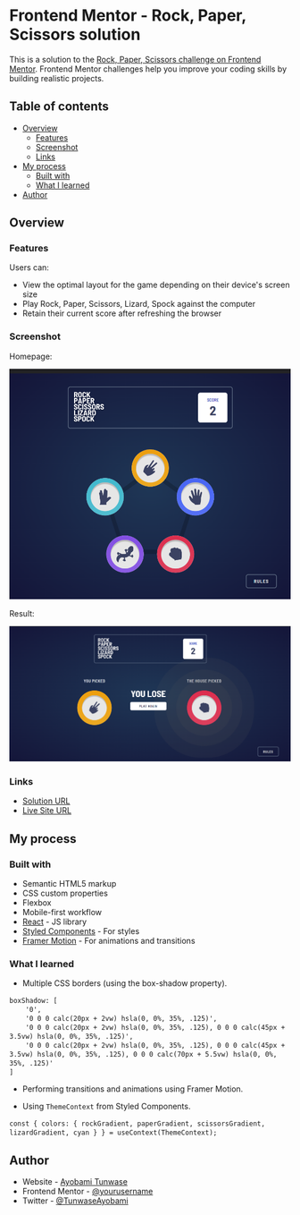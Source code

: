 # Frontend Mentor - Rock, Paper, Scissors solution

This is a solution to the [Rock, Paper, Scissors challenge on Frontend Mentor](https://www.frontendmentor.io/challenges/rock-paper-scissors-game-pTgwgvgH). Frontend Mentor challenges help you improve your coding skills by building realistic projects. 

## Table of contents

- [Overview](#overview)
  - [Features](#features)
  - [Screenshot](#screenshot)
  - [Links](#links)
- [My process](#my-process)
  - [Built with](#built-with)
  - [What I learned](#what-i-learned)
- [Author](#author)

## Overview

### Features

Users can:

- View the optimal layout for the game depending on their device's screen size
- Play Rock, Paper, Scissors, Lizard, Spock against the computer
- Retain their current score after refreshing the browser

### Screenshot

Homepage:

![Screenshot of home page](./public/screenshot.png)

Result:

![Screenshot showing the result of a round](./public/screenshot-result.png)

### Links

- [Solution URL](https://www.frontendmentor.io/solutions/rock-paper-scissors-lizard-spock-using-react-and-styledcomponents-dHl-wejF3N)
- [Live Site URL](https://rock-paper-scissors-ls.netlify.app/)

## My process
### Built with

- Semantic HTML5 markup
- CSS custom properties
- Flexbox
- Mobile-first workflow
- [React](https://reactjs.org/) - JS library
- [Styled Components](https://styled-components.com/) - For styles
- [Framer Motion](https://framer.com/) - For animations and transitions

### What I learned

- Multiple CSS borders (using the box-shadow property).

```box shadow animation using framer-motion
boxShadow: [
    '0',
    '0 0 0 calc(20px + 2vw) hsla(0, 0%, 35%, .125)',
    '0 0 0 calc(20px + 2vw) hsla(0, 0%, 35%, .125), 0 0 0 calc(45px + 3.5vw) hsla(0, 0%, 35%, .125)',
    '0 0 0 calc(20px + 2vw) hsla(0, 0%, 35%, .125), 0 0 0 calc(45px + 3.5vw) hsla(0, 0%, 35%, .125), 0 0 0 calc(70px + 5.5vw) hsla(0, 0%, 35%, .125)'
]
```

- Performing transitions and animations using Framer Motion.

- Using `ThemeContext` from Styled Components.

```
const { colors: { rockGradient, paperGradient, scissorsGradient, lizardGradient, cyan } } = useContext(ThemeContext);
```

## Author

- Website - [Ayobami Tunwase](https://github.com/ayobami11)
- Frontend Mentor - [@yourusername](https://www.frontendmentor.io/profile/yourusername)
- Twitter - [@TunwaseAyobami](https://www.twitter.com/TunwaseAyobami)